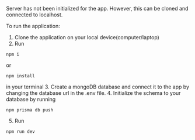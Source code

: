 Server has not been initialized for the app. However, this can be cloned and connected to localhost.

To run the application: 
1. Clone the application on your local device(computer/laptop)
2. Run 
```
npm i
```
or
```
npm install
```
in your terminal
3. Create a mongoDB database and connect it to the app by changing the database url in the .env file.
4. Initialize the schema to your database by running 
```
npm prisma db push
```
5. Run
```
npm run dev
```
